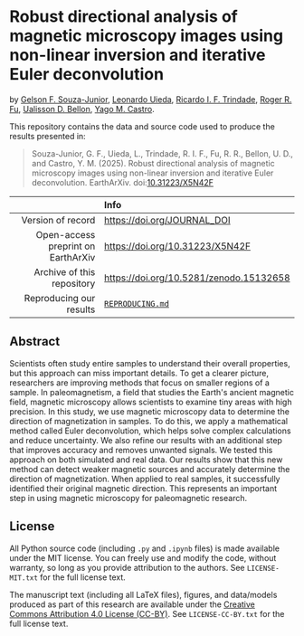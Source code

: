 # Robust directional analysis of magnetic microscopy images using non-linear inversion and iterative Euler deconvolution

by
[Gelson F. Souza-Junior](https://orcid.org/0000-0002-5695-4239),
[Leonardo Uieda](https://orcid.org/0000-0001-6123-9515),
[Ricardo I. F. Trindade](https://orcid.org/0000-0001-9848-9550),
[Roger R. Fu](https://orcid.org/0000-0003-3635-2676),
[Ualisson D. Bellon](https://orcid.org/0000-0002-4599-6548),
[Yago M. Castro](https://orcid.org/0009-0003-3884-9675).

This repository contains the data and source code used to produce the results
presented in:

> Souza-Junior, G. F., Uieda, L., Trindade, R. I. F., Fu, R. R., Bellon, U. D.,
> and Castro, Y. M. (2025). Robust directional analysis of magnetic microscopy
> images using non-linear inversion and iterative Euler deconvolution.
> EarthArXiv. doi:[10.31223/X5N42F](https://doi.org/10.31223/X5N42F)

|  | Info |
|-:|:-----|
| Version of record | https://doi.org/JOURNAL_DOI |
| Open-access preprint on EarthArXiv | https://doi.org/10.31223/X5N42F |
| Archive of this repository | https://doi.org/10.5281/zenodo.15132658 |
| Reproducing our results | [`REPRODUCING.md`](REPRODUCING.md) |

## Abstract

Scientists often study entire samples to understand their overall properties,
but this approach can miss important details. To get a clearer picture,
researchers are improving methods that focus on smaller regions of a sample. In
paleomagnetism, a field that studies the Earth's ancient magnetic field,
magnetic microscopy allows scientists to examine tiny areas with high
precision. In this study, we use magnetic microscopy data to determine the
direction of magnetization in samples. To do this, we apply a mathematical
method called Euler deconvolution, which helps solve complex calculations and
reduce uncertainty. We also refine our results with an additional step that
improves accuracy and removes unwanted signals. We tested this approach on both
simulated and real data. Our results show that this new method can detect
weaker magnetic sources and accurately determine the direction of
magnetization. When applied to real samples, it successfully identified their
original magnetic direction. This represents an important step in using
magnetic microscopy for paleomagnetic research.

## License

All Python source code (including `.py` and `.ipynb` files) is made available
under the MIT license. You can freely use and modify the code, without
warranty, so long as you provide attribution to the authors. See
`LICENSE-MIT.txt` for the full license text.

The manuscript text (including all LaTeX files), figures, and data/models
produced as part of this research are available under the [Creative Commons
Attribution 4.0 License (CC-BY)][cc-by]. See `LICENSE-CC-BY.txt` for the full
license text.

[cc-by]: https://creativecommons.org/licenses/by/4.0/
